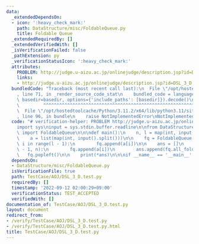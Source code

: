 ```yaml
---
data:
  _extendedDependsOn:
  - icon: ':heavy_check_mark:'
    path: DataStructure/misc/FoldableQueue.py
    title: Foldable Queue
  _extendedRequiredBy: []
  _extendedVerifiedWith: []
  _isVerificationFailed: false
  _pathExtension: py
  _verificationStatusIcon: ':heavy_check_mark:'
  attributes:
    PROBLEM: http://judge.u-aizu.ac.jp/onlinejudge/description.jsp?id=DSL_3_D
    links:
    - http://judge.u-aizu.ac.jp/onlinejudge/description.jsp?id=DSL_3_D
  bundledCode: "Traceback (most recent call last):\n  File \"/opt/hostedtoolcache/Python/3.11.2/x64/lib/python3.11/site-packages/onlinejudge_verify/documentation/build.py\"\
    , line 71, in _render_source_code_stat\n    bundled_code = language.bundle(stat.path,\
    \ basedir=basedir, options={'include_paths': [basedir]}).decode()\n          \
    \         ^^^^^^^^^^^^^^^^^^^^^^^^^^^^^^^^^^^^^^^^^^^^^^^^^^^^^^^^^^^^^^^^^^^^^^^^^^^^^^^^^\n\
    \  File \"/opt/hostedtoolcache/Python/3.11.2/x64/lib/python3.11/site-packages/onlinejudge_verify/languages/python.py\"\
    , line 96, in bundle\n    raise NotImplementedError\nNotImplementedError\n"
  code: "# verification-helper: PROBLEM http://judge.u-aizu.ac.jp/onlinejudge/description.jsp?id=DSL_3_D\n\
    import sys\ninput = sys.stdin.buffer.readline\n\nfrom DataStructure.misc.FoldableQueue\
    \ import FoldableQueue\n\n\ndef main():\n    n, l = map(int, input().split())\n\
    \    a = list(map(int, input().split()))\n\n    fq = FoldableQueue(min)\n    for\
    \ i in range(l - 1):\n        fq.append(a[i])\n\n    ans = []\n    for i in range(l\
    \ - 1, n):\n        fq.append(a[i])\n        ans.append(fq.all_fold())\n     \
    \   fq.popleft()\n\n    print(*ans)\n\n\nif __name__ == '__main__':\n    main()\n"
  dependsOn:
  - DataStructure/misc/FoldableQueue.py
  isVerificationFile: true
  path: TestCase/AOJ/DSL_3_D.test.py
  requiredBy: []
  timestamp: '2022-09-12 02:00:29+09:00'
  verificationStatus: TEST_ACCEPTED
  verifiedWith: []
documentation_of: TestCase/AOJ/DSL_3_D.test.py
layout: document
redirect_from:
- /verify/TestCase/AOJ/DSL_3_D.test.py
- /verify/TestCase/AOJ/DSL_3_D.test.py.html
title: TestCase/AOJ/DSL_3_D.test.py
---
```

